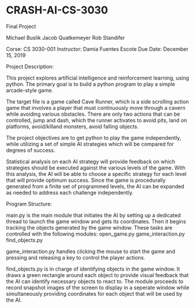 # CRASH-AI-CS-3030
Final Project

Michael Buslik
Jacob Quatkemeyer
Rob Standifer

Corse: CS 3030-001
Instructor: Damia Fuentes Escote
Due Date: December 15, 2019

Project Description:

This project explores artificial intelligence and reinforcement learning, using python.
The primary goal is to build a python program to play a simple arcade-style game.

The target file is a game called Cave Runner, which is a side scrolling action game that
involves a player that must continuously move through a cavern while avoiding various obstacles.
There are only two actions that can be controlled, jump and dash, which the runner activates
to avoid pits, land on platforms, avoid/killand  monsters, avoid falling objects. 

The project objectives are to get python to play the game independently, while utilizing a set
of simple AI strategies which will be compared for degrees of success.

Statistical analysis on each AI strategy will provide feedback on which strategies should be executed
against the various levels of the game. With this analysis, the AI will be able to choose a specific
strategy for each level that will provide optimum success. Since the game is procedurally generated
from a finite set of programmed levels, the AI can be expanded as needed to address each challenge
independently. 

Program Structure:

main.py is the main module that initiates the AI by setting up a dedicated thread to launch the game
window and gets its coordinates. Then it begins tracking the objects generated by the game window.
These tasks are controlled with the following modules:
  open_game.py
  game_interaction.py
  find_objects.py
 
 game_interaction.py handles clicking the mouse to start the game and pressing and releasing a key to
 control the player actions.
 
 find_objects.py is in charge of identifying objects in the game window. It draws a green rectangle 
 around each object to provide visual feedback that the AI can identify necessary objects to react to.
 The module proceeds to record snapshot images of the screen to display in a seperate window while
 simultaneously providing coordinates for each object that will be used by the AI.
 
 

